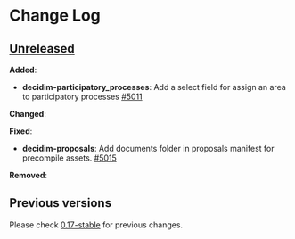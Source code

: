 # Change Log

## [Unreleased](https://github.com/decidim/decidim/tree/HEAD)

**Added**:

- **decidim-participatory_processes**: Add a select field for assign an area to participatory processes [#5011](https://github.com/decidim/decidim/pull/5011)

**Changed**:

**Fixed**:

- **decidim-proposals**: Add documents folder in proposals manifest for precompile assets. [#5015](https://github.com/decidim/decidim/pull/5015)

**Removed**:

## Previous versions

Please check [0.17-stable](https://github.com/decidim/decidim/blob/0.17-stable/CHANGELOG.md) for previous changes.
